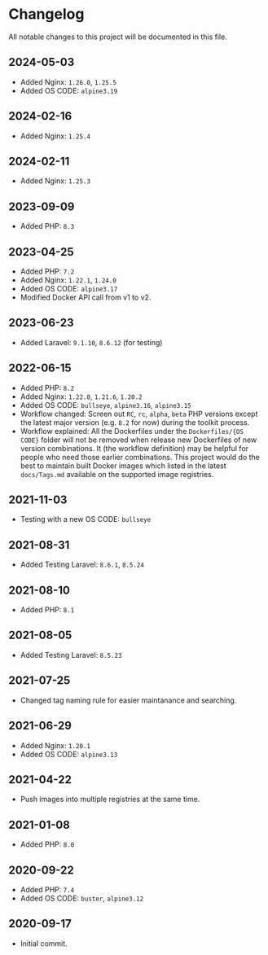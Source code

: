 # Changelog

All notable changes to this project will be documented in this file.

## 2024-05-03

- Added Nginx: `1.26.0`, `1.25.5`
- Added OS CODE: `alpine3.19`

## 2024-02-16

- Added Nginx: `1.25.4`

## 2024-02-11

- Added Nginx: `1.25.3`

## 2023-09-09

- Added PHP: `8.3`

## 2023-04-25

- Added PHP: `7.2`
- Added Nginx: `1.22.1`, `1.24.0`
- Added OS CODE: `alpine3.17`
- Modified Docker API call from v1 to v2.

## 2023-06-23

- Added Laravel: `9.1.10`, `8.6.12` (for testing)

## 2022-06-15

- Added PHP: `8.2`
- Added Nginx: `1.22.0`, `1.21.6`, `1.20.2`
- Added OS CODE: `bullseye`, `alpine3.16`, `alpine3.15` 
- Workflow changed: Screen out `RC`, `rc`, `alpha`, `beta` PHP versions except the latest major version (e.g. `8.2` for now) during the toolkit process.
- Workflow explained: All the Dockerfiles under the `Dockerfiles/{OS CODE}` folder will not be removed when release new Dockerfiles of new version combinations. It (the workflow definition) may be helpful for people who need those earlier combinations. This project would do the best to maintain built Docker images which listed in the latest `docs/Tags.md` available on the supported image registries.

## 2021-11-03

- Testing with a new OS CODE: `bullseye`

## 2021-08-31

- Added Testing Laravel: `8.6.1`, `8.5.24`

## 2021-08-10

- Added PHP: `8.1`

## 2021-08-05

- Added Testing Laravel: `8.5.23`

## 2021-07-25

- Changed tag naming rule for easier maintanance and searching.

## 2021-06-29

- Added Nginx: `1.20.1`
- Added OS CODE: `alpine3.13` 

## 2021-04-22

- Push images into multiple registries at the same time.

## 2021-01-08

- Added PHP: `8.0`

## 2020-09-22

- Added PHP: `7.4`
- Added OS CODE: `buster`, `alpine3.12` 

## 2020-09-17

- Initial commit.

